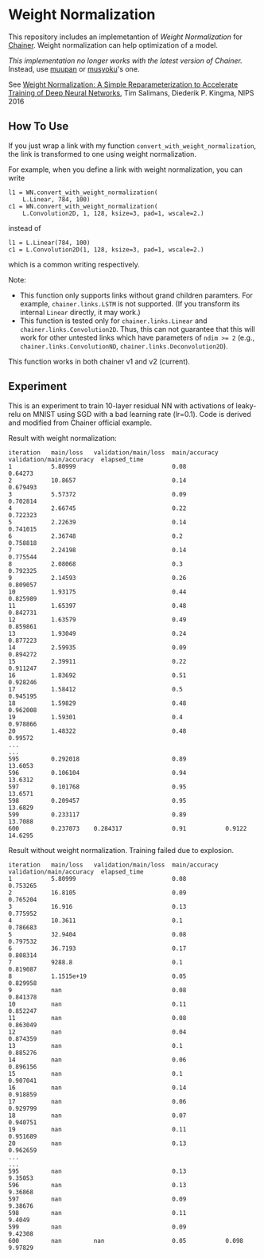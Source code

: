 # Weight Normalization

This repository includes an implemetantion of *Weight Normalization* for [Chainer](https://github.com/pfnet/chainer).
Weight normalization can help optimization of a model.

*This implementation no longer works with the latest version of Chainer.*
Instead, use [muupan](https://github.com/muupan/chainer-weight-normalization) or [musyoku](https://github.com/musyoku/weight-normalization)'s one.

See [Weight Normalization: A Simple Reparameterization to Accelerate Training of Deep Neural Networks](https://arxiv.org/pdf/1602.07868.pdf), Tim Salimans, Diederik P. Kingma, NIPS 2016


## How To Use

If you just wrap a link with my function `convert_with_weight_normalization`,
the link is transformed to one using weight normalization.

For example, when you define a link with weight normalization,
you can write
```
l1 = WN.convert_with_weight_normalization(
    L.Linear, 784, 100)
c1 = WN.convert_with_weight_normalization(
    L.Convolution2D, 1, 128, ksize=3, pad=1, wscale=2.)
```
instead of
```
l1 = L.Linear(784, 100)
c1 = L.Convolution2D(1, 128, ksize=3, pad=1, wscale=2.)
```
which is a common writing respectively.


Note: 
- This function only supports links without grand children paramters. For example, `chainer.links.LSTM` is not supported. (If you transform its internal `Linear` directly, it may work.)
- This function is tested only for `chainer.links.Linear` and `chainer.links.Convolution2D`. Thus, this can not guarantee that this will work for other untested links which have parameters of `ndim >= 2` (e.g., `chainer.links.ConvolutionND`, `chainer.links.Deconvolution2D`).


This function works in both chainer v1 and v2 (current).


## Experiment

This is an experiment to train 10-layer residual NN with activations of leaky-relu on MNIST using SGD with a bad learning rate (lr=0.1).
Code is derived and modified from Chainer official example.

Result with weight normalization:
```
iteration   main/loss   validation/main/loss  main/accuracy  validation/main/accuracy  elapsed_time
1           5.80999                           0.08                                     0.64273
2           10.8657                           0.14                                     0.679493
3           5.57372                           0.09                                     0.702814
4           2.66745                           0.22                                     0.722323
5           2.22639                           0.14                                     0.741015
6           2.36748                           0.2                                      0.758818
7           2.24198                           0.14                                     0.775544
8           2.08068                           0.3                                      0.792325
9           2.14593                           0.26                                     0.809057
10          1.93175                           0.44                                     0.825989
11          1.65397                           0.48                                     0.842731
12          1.63579                           0.49                                     0.859861
13          1.93049                           0.24                                     0.877223
14          2.59935                           0.09                                     0.894272
15          2.39911                           0.22                                     0.911247
16          1.83692                           0.51                                     0.928246
17          1.58412                           0.5                                      0.945195
18          1.59829                           0.48                                     0.962008
19          1.59301                           0.4                                      0.978866
20          1.48322                           0.48                                     0.99572
...
...
595         0.292018                          0.89                                     13.6053
596         0.106104                          0.94                                     13.6312
597         0.101768                          0.95                                     13.6571
598         0.209457                          0.95                                     13.6829
599         0.233117                          0.89                                     13.7088
600         0.237073    0.284317              0.91           0.9122                    14.6295
```

Result without weight normalization. Training failed due to explosion.
```
iteration   main/loss   validation/main/loss  main/accuracy  validation/main/accuracy  elapsed_time
1           5.80999                           0.08                                     0.753265
2           16.8105                           0.09                                     0.765204
3           16.916                            0.13                                     0.775952
4           10.3611                           0.1                                      0.786683
5           32.9404                           0.08                                     0.797532
6           36.7193                           0.17                                     0.808314
7           9288.8                            0.1                                      0.819087
8           1.1515e+19                        0.05                                     0.829958
9           nan                               0.08                                     0.841378
10          nan                               0.11                                     0.852247
11          nan                               0.08                                     0.863049
12          nan                               0.04                                     0.874359
13          nan                               0.1                                      0.885276
14          nan                               0.06                                     0.896156
15          nan                               0.1                                      0.907041
16          nan                               0.14                                     0.918859
17          nan                               0.06                                     0.929799
18          nan                               0.07                                     0.940751
19          nan                               0.11                                     0.951689
20          nan                               0.13                                     0.962659
...
...
595         nan                               0.13                                     9.35053
596         nan                               0.13                                     9.36868
597         nan                               0.09                                     9.38676
598         nan                               0.11                                     9.4049
599         nan                               0.09                                     9.42308
600         nan         nan                   0.05           0.098                     9.97829
```

